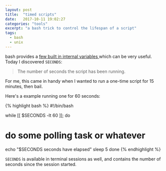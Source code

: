 ```yaml
---
layout: post
title:  "timed scripts"
date:   2017-10-11 19:02:27
categories: "tools"
excerpt: "a bash trick to control the lifespan of a script"
tags:
  - bash
  - unix
---
```


bash provides a [few built in internal variables ](http://tldp.org/LDP/abs/html/internalvariables.html) which can be very useful.  Today I discovered `SECONDS`:

> The number of seconds the script has been running.

For me, this came in handy when I wanted to run a one-time script for 15 minutes, then bail.   

Here's a example running one for 60 seconds:

{% highlight bash %}
#!/bin/bash

while [[ $SECONDS -lt 60 ]]; do
  # do some polling task or whatever
  echo "$SECONDS seconds have elapsed"
  sleep 5
done
{% endhighlight %}

`SECONDS` is available in terminal sessions as well, and contains the number of seconds since the session started. 
